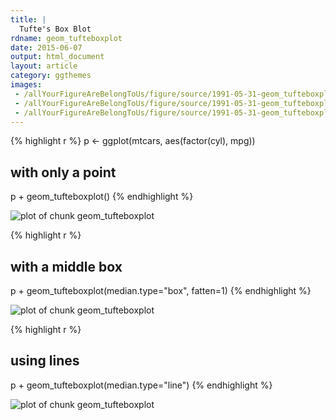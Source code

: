 ```yaml
---
title: |
  Tufte's Box Blot
rdname: geom_tufteboxplot
date: 2015-06-07
output: html_document
layout: article
category: ggthemes
images:
 - /allYourFigureAreBelongToUs/figure/source/1991-05-31-geom_tufteboxplot/geom_tufteboxplot-1.png
 - /allYourFigureAreBelongToUs/figure/source/1991-05-31-geom_tufteboxplot/geom_tufteboxplot-2.png
 - /allYourFigureAreBelongToUs/figure/source/1991-05-31-geom_tufteboxplot/geom_tufteboxplot-3.png
---
```





{% highlight r %}
p <- ggplot(mtcars, aes(factor(cyl), mpg))
## with only a point
p + geom_tufteboxplot()
{% endhighlight %}

![plot of chunk geom_tufteboxplot](/allYourFigureAreBelongToUs/figure/source/1991-05-31-geom_tufteboxplot/geom_tufteboxplot-1.png) 

{% highlight r %}
## with a middle box
p + geom_tufteboxplot(median.type="box", fatten=1)
{% endhighlight %}

![plot of chunk geom_tufteboxplot](/allYourFigureAreBelongToUs/figure/source/1991-05-31-geom_tufteboxplot/geom_tufteboxplot-2.png) 

{% highlight r %}
## using lines
p + geom_tufteboxplot(median.type="line")
{% endhighlight %}

![plot of chunk geom_tufteboxplot](/allYourFigureAreBelongToUs/figure/source/1991-05-31-geom_tufteboxplot/geom_tufteboxplot-3.png) 